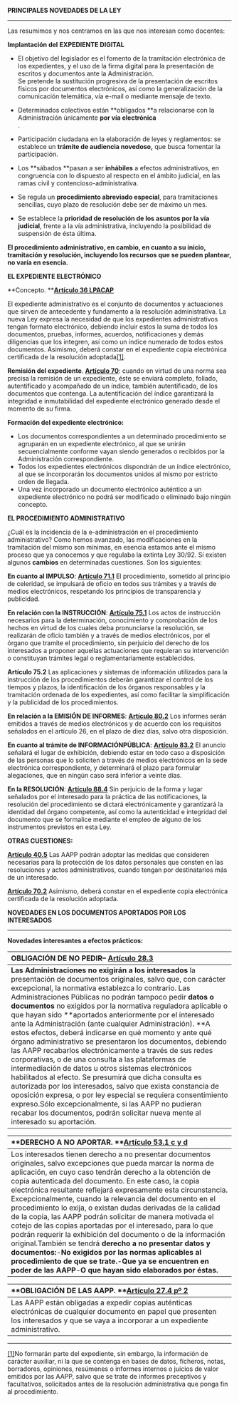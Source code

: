 **PRINCIPALES NOVEDADES DE LA LEY**

---

Las resumimos y nos centramos en las que nos interesan como docentes:

**Implantación del** **EXPEDIENTE DIGITAL**

* El objetivo del legislador es el fomento de la tramitación electrónica de los expedientes, y el uso de la firma digital para la presentación de escritos y documentos ante la Administración.  
  Se pretende la sustitución progresiva de la presentación de escritos físicos por documentos electrónicos, así como la generalización de la comunicación telemática, vía e-mail o mediante mensaje de texto.

* Determinados colectivos están **obligados **a relacionarse con la Administración únicamente **por vía electrónica**  
  .

* Participación ciudadana en la elaboración de leyes y reglamentos: se establece un **trámite de audiencia novedoso,** que busca fomentar la participación.

* Los **sábados **pasan a ser **inhábiles** a efectos administrativos, en congruencia con lo dispuesto al respecto en el ámbito judicial, en las ramas civil y contencioso-administrativa.

* Se regula un **procedimiento abreviado especial**, para tramitaciones sencillas, cuyo plazo de resolución debe ser de máximo un mes.

* Se establece la **prioridad de resolución de los asuntos por la vía judicial**, frente a la vía administrativa, incluyendo la posibilidad de suspensión de ésta última.

**El procedimiento administrativo, en cambio, en cuanto a su inicio, tramitación y resolución, incluyendo los recursos que se pueden plantear, no varía en esencia.**

**EL EXPEDIENTE ELECTRÓNICO**

**Concepto. **[**Artículo 36 LPACAP**](https://www.boe.es/buscar/act.php?id=BOE-A-2015-10565&tn=1&p=20151002#a36)

El expediente administrativo es el conjunto de documentos y actuaciones que sirven de antecedente y fundamento a la resolución administrativa. La nueva Ley expresa la necesidad de que los expedientes administrativos tengan formato electrónico, debiendo incluir estos la suma de todos los documentos, pruebas, informes, acuerdos, notificaciones y demás diligencias que los integren, así como un índice numerado de todos estos documentos. Asimismo, deberá constar en el expediente copia electrónica certificada de la resolución adoptada[\[1\]](#_ftn1).

**Remisión del expediente**. [**Artículo 70**](https://www.boe.es/buscar/act.php?id=BOE-A-2015-10565&tn=1&p=20151002#a70): cuando en virtud de una norma sea precisa la remisión de un expediente, éste se enviará completo, foliado, autentificado y acompañado de un índice, también autentificado, de los documentos que contenga. La autentificación del índice garantizará la integridad e inmutabilidad del expediente electrónico generado desde el momento de su firma.

**Formación del expediente electrónico:**

* Los documentos correspondientes a un determinado procedimiento se agruparán en un expediente electrónico, al que se unirán secuencialmente conforme vayan siendo generados o recibidos por la Administración correspondiente.
* Todos los expedientes electrónicos dispondrán de un índice electrónico, al que se incorporarán los documentos unidos al mismo por estricto orden de llegada.
* Una vez incorporado un documento electrónico auténtico a un expediente electrónico no podrá ser modificado o eliminado bajo ningún concepto.

**EL PROCEDIMIENTO ADMINISTRATIVO**

¿Cuál es la incidencia de la e-administración en el procedimiento administrativo? Como hemos avanzado, las modificaciones en la tramitación del mismo son mínimas, en esencia estamos ante el mismo proceso que ya conocemos y que regulaba la extinta Ley 30/92. Sí existen algunos **cambios** en determinadas cuestiones. Son los siguientes:

**En cuanto al IMPULSO**: [**Artículo 71.1**](https://www.boe.es/buscar/act.php?id=BOE-A-2015-10565&tn=1&p=20151002#a70) El procedimiento, sometido al principio de celeridad, se impulsará de oficio en todos sus trámites y a través de medios electrónicos, respetando los principios de transparencia y publicidad.

**En relación con la INSTRUCCIÓN**: [**Artículo 75.1**](https://www.boe.es/buscar/act.php?id=BOE-A-2015-10565&tn=1&p=20151002#a75) Los actos de instrucción necesarios para la determinación, conocimiento y comprobación de los hechos en virtud de los cuales deba pronunciarse la resolución, se realizarán de oficio también y a través de medios electrónicos, por el órgano que tramite el procedimiento, sin perjuicio del derecho de los interesados a proponer aquellas actuaciones que requieran su intervención o constituyan trámites legal o reglamentariamente establecidos.

**Artículo 75.2** Las aplicaciones y sistemas de información utilizados para la instrucción de los procedimientos deberán garantizar el control de los tiempos y plazos, la identificación de los órganos responsables y la tramitación ordenada de los expedientes, así como facilitar la simplificación y la publicidad de los procedimientos.

**En relación a la EMISIÓN DE INFORMES**: [**Artículo 80.2**](https://www.boe.es/buscar/act.php?id=BOE-A-2015-10565&tn=1&p=20151002#a80) Los informes serán emitidos a través de medios electrónicos y de acuerdo con los requisitos señalados en el artículo 26, en el plazo de diez días, salvo otra disposición.

**En cuanto al trámite de INFORMACIÓNPÚBLICA**: [**Artículo 83.2**](https://www.boe.es/buscar/act.php?id=BOE-A-2015-10565&tn=1&p=20151002#a83) El anuncio señalará el lugar de exhibición, debiendo estar en todo caso a disposición de las personas que lo soliciten a través de medios electrónicos en la sede electrónica correspondiente, y determinará el plazo para formular alegaciones, que en ningún caso será inferior a veinte días.

**En la RESOLUCIÓN**: [**Artículo 88.4**](https://www.boe.es/buscar/act.php?id=BOE-A-2015-10565&tn=1&p=20151002#a88) Sin perjuicio de la forma y lugar señalados por el interesado para la práctica de las notificaciones, la resolución del procedimiento se dictará electrónicamente y garantizará la identidad del órgano competente, así como la autenticidad e integridad del documento que se formalice mediante el empleo de alguno de los instrumentos previstos en esta Ley.

**OTRAS CUESTIONES:**

[**Artículo 40.5**](https://www.boe.es/buscar/act.php?id=BOE-A-2015-10565&tn=1&p=20151002#a40) Las AAPP podrán adoptar las medidas que consideren necesarias para la protección de los datos personales que consten en las resoluciones y actos administrativos, cuando tengan por destinatarios más de un interesado.

[**Artículo 70.2**](https://www.boe.es/buscar/act.php?id=BOE-A-2015-10565&tn=1&p=20151002#a70) Asimismo, deberá constar en el expediente copia electrónica certificada de la resolución adoptada.

**NOVEDADES EN LOS DOCUMENTOS APORTADOS POR LOS INTERESADOS**

---

**Novedades interesantes a efectos prácticos:**

| **OBLIGACIÓN DE NO PEDIR**– [**Artículo 28.3**](https://www.boe.es/buscar/act.php?id=BOE-A-2015-10565&tn=1&p=20151002#a28) |
| :--- |
| **Las Administraciones no exigirán a los interesados** la presentación de documentos originales, salvo que, con carácter excepcional, la normativa establezca lo contrario. Las Administraciones Públicas no podrán tampoco pedir **datos o documentos** no exigidos por la normativa reguladora aplicable o que hayan sido **aportados anteriormente por el interesado ante la Administración \(ante cualquier Administración\). **A estos efectos, deberá indicarse en qué momento y ante qué órgano administrativo se presentaron los documentos, debiendo las AAPP recabarlos electrónicamente a través de sus redes corporativas, o  de una consulta a las plataformas de intermediación de datos u otros sistemas electrónicos habilitados al efecto. Se presumirá que dicha consulta es autorizada por los interesados, salvo que exista constancia de oposición expresa, o por ley especial se requiera consentimiento expreso.Sólo excepcionalmente, si las AAPP no pudieran recabar los documentos, podrán solicitar nueva mente al interesado su aportación. |

| **DERECHO A NO APORTAR. **[**Artículo 53.1 c y d**](https://www.boe.es/buscar/act.php?id=BOE-A-2015-10565&tn=1&p=20151002#a53) |
| :--- |
| Los interesados tienen derecho a no presentar documentos originales, salvo excepciones que pueda marcar la norma de aplicación, en cuyo caso tendrán derecho a la obtención de copia autenticada del documento. En este caso, la copia electrónica resultante reflejará expresamente esta circunstancia. Excepcionalmente, cuando la relevancia del documento en el procedimiento lo exija, o existan dudas derivadas de la calidad de la copia, las AAPP podrán solicitar de manera motivada el cotejo de las copias aportadas por el interesado, para lo que podrán requerir la exhibición del documento o de la información original.También se tendrá **derecho a no presentar datos y documentos:**-**No exigidos por las normas aplicables al procedimiento de que se trate.**-**Que ya se encuentren en poder de las AAPP**-**O que hayan sido elaborados por éstas.** |

| **OBLIGACIÓN DE LAS AAPP. **[**Artículo 27.4 pº 2**](https://www.boe.es/buscar/act.php?id=BOE-A-2015-10565&tn=1&p=20151002#a27) |
| :--- |
| Las AAPP están obligadas a expedir copias auténticas electrónicas de cualquier documento en papel que presenten los interesados y que se vaya a incorporar a un expediente administrativo. |

---

[\[1\]](#_ftnref1)No formarán parte del expediente, sin embargo, la información de carácter auxiliar, ni la que se contenga en bases de datos, ficheros, notas, borradores, opiniones, resúmenes o informes internos o juicios de valor emitidos por las AAPP, salvo que se trate de informes preceptivos y facultativos, solicitados antes de la resolución administrativa que ponga fin al procedimiento.

